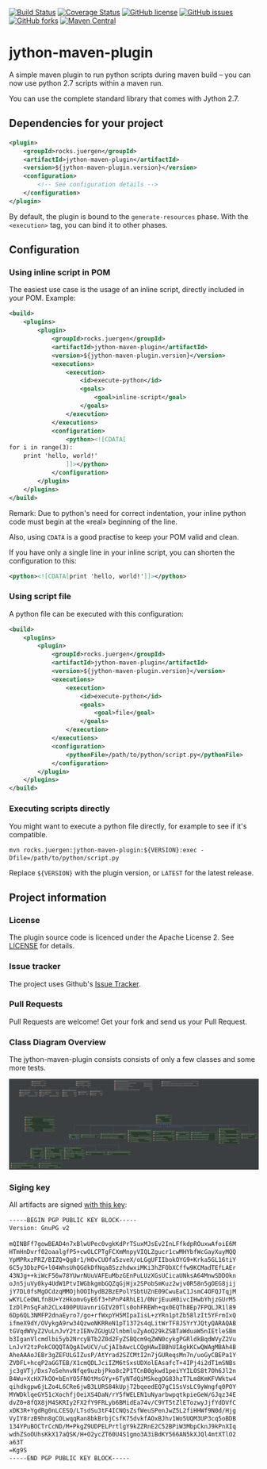 [![Build Status](https://travis-ci.org/juergen-rocks/jython-maven-plugin.svg?branch=V_1)](https://travis-ci.org/juergen-rocks/jython-maven-plugin)
[![Coverage Status](https://coveralls.io/repos/github/juergen-rocks/jython-maven-plugin/badge.svg?branch=V_1)](https://coveralls.io/github/juergen-rocks/jython-maven-plugin?branch=master)
[![GitHub license](https://img.shields.io/badge/license-Apache%202-blue.svg)](https://raw.githubusercontent.com/juergen-rocks/jython-maven-plugin/V_1/LICENSE)
[![GitHub issues](https://img.shields.io/github/issues/juergen-rocks/jython-maven-plugin.svg)](https://github.com/juergen-rocks/jython-maven-plugin/issues)
[![GitHub forks](https://img.shields.io/github/forks/juergen-rocks/jython-maven-plugin.svg)](https://github.com/juergen-rocks/jython-maven-plugin/network)
[![Maven Central](https://img.shields.io/maven-central/v/rocks.juergen/jython-maven-plugin.svg?maxAge=3600)](http://search.maven.org/#search%7Cga%7C1%7Cg%3A%22rocks.juergen%22%20AND%20a%3A%22jython-maven-plugin%22)

# jython-maven-plugin

A simple maven plugin to run python scripts during maven build – you can now use python 2.7 scripts within a maven run.

You can use the complete standard library that comes with Jython 2.7.

## Dependencies for your project

```xml
<plugin>
    <groupId>rocks.juergen</groupId>
    <artifactId>jython-maven-plugin</artifactId>
    <version>${jython-maven-plugin.version}</version>
    <configuration>
        <!-- See configuration details -->    
    </configuration>
</plugin>
```

By default, the plugin is bound to the `generate-resources` phase. With the `<execution>` tag, you can bind it to other phases.

## Configuration

### Using inline script in POM

The easiest use case is the usage of an inline script, directly included in your POM. Example:

```xml
<build>
    <plugins>
        <plugin>
            <groupId>rocks.juergen</groupId>
            <artifactId>jython-maven-plugin</artifactId>
            <version>${jython-maven-plugin.version}</version>
            <executions>
                <execution>
                    <id>execute-python</id>
                    <goals>
                        <goal>inline-script</goal>
                    </goals>
                </execution>
            </executions>
            <configuration>
                <python><![CDATA[
for i in range(3):
    print 'hello, world!'
                ]]></python>    
            </configuration>        
        </plugin>
    </plugins>
</build>
```

Remark: Due to python's need for correct indentation, your inline python code must begin at the «real» beginning of the line.

Also, using `CDATA` is a good practise to keep your POM valid and clean.

If you have only a single line in your inline script, you can shorten the configuration to this:

```xml
<python><![CDATA[print 'hello, world!']]></python>
```

### Using script file

A python file can be executed with this configuration:

```xml
<build>
    <plugins>
        <plugin>
            <groupId>rocks.juergen</groupId>
            <artifactId>jython-maven-plugin</artifactId>
            <version>${jython-maven-plugin.version}</version>
            <executions>
                <execution>
                    <id>execute-python</id>
                    <goals>
                        <goal>file</goal>
                    </goals>
                </execution>
            </executions>
            <configuration>
                <pythonFile>/path/to/python/script.py</pythonFile>    
            </configuration>        
        </plugin>
    </plugins>
</build>
```

### Executing scripts directly

You might want to execute a python file directly, for example to see if it's compatible.

```text
mvn rocks.juergen:jython-maven-plugin:${VERSION}:exec -Dfile=/path/to/python/script.py
```

Replace `${VERSION}` with the plugin version, or `LATEST` for the latest release.

## Project information

### License

The plugin source code is licenced under the Apache License 2. See [LICENSE](./LICENSE) for details.

### Issue tracker

The project uses Github's [Issue Tracker](https://github.com/juergen-rocks/jython-maven-plugin/issues).

### Pull Requests

Pull Requests are welcome! Get your fork and send us your Pull Request.

### Class Diagram Overview

The jython-maven-plugin consists consists of only a few classes and some more tests.

[![Class Diagram](./doc/class-diagram.png)](./doc/class-diagram.png)

### Siging key

All artifacts are signed [with this key](./doc/juergen.rocks-signing-key.asc):

```text
-----BEGIN PGP PUBLIC KEY BLOCK-----
Version: GnuPG v2

mQINBFf7gowBEAD4n7xBlwUPec0vgkKdPrTSuxMJsEv2InLFfkdpROuxwAfoiE6M
HTmHnDvrf02oaalgfP5+cwOLCPTgFCXmMnpyVIQLZgucr1cwMHYbfWcGayXuyMQQ
YpMPRxzPRZ/BIZQ+Qg8r1/HOvCUOfa5zveX/oLGgUFIIbokOYG9+Krka5GL16tiY
6C5y3DbzPG+l04WhsUhQGdkDfNqa8SzzhdwxiMKi3hZFObXCffw9KCMadTEfLAEr
43NJg++kiWcF56w78YUwrNUuVAFEuMbzGEnPuLUzXGsUCicaUNksA64MnwSDDOkn
oJn5juVy0ky4UdW1PtvIWGbkgmbGQZqGjHjx2SPobSmKuz2wjv0R58n5gOEG8jij
jY7DL0fsMgOCdzqMMOjhOOIhydB2BzEPolYSbtUZnE09CwuEaC1JsmC4OFQJTqjM
wKYLCeOWLfn8U+YzHkomvGyE6f3+hPnP4RhLE1/0NrjEuuH0ivcIHwbYhjzGUrM5
IzDlPnSqFah2CLx400PUUavnriGIV20Tls0ohFREWh+qx0EQTh8Ep7FPQLJR1l89
6Dp6QL3NMFP2dnaEyro7/go+rfWxpYH5MIpaIisL+zYRn1ptZb58lzIt5YFrmIxQ
ifmeX9dY/OVykgA9rw34QzwoNKRReN1pT1372s4qLitWrTF8JSYrYJQtyQARAQAB
tGVqdWVyZ2VuLnJvY2tzIENvZGUgU2lnbmluZyAoQ29kZSBTaWduaW5nIEtleSBm
b3IganVlcmdlbi5yb2NrcyBTb2Z0d2FyZSBQcm9qZWN0cykgPGRldkBqdWVyZ2Vu
LnJvY2tzPokCOQQTAQgAIwUCV/uCjAIbAwcLCQgHAwIBBhUIAgkKCwQWAgMBAh4B
AheAAAoJEBr3gZEFULGIZusP/AtYrad2SZCMtI2n7jGUReqsMn7n/uoGyCBEPa1Y
ZVDFL+hcqP2aGGTEB/X1cmQDLJciIZM6tSxsUDXolEAsafcT+4IPj4i2dT1mSNBs
jc3gVTj/Dxs7oSehnvNfqe9uzbjPko8c2P1TCnB0gkwd1peiYYILOS8t7Oh6Jl2n
B4Wu+XcHX7kOO+bEnYO5FNOtMsGYy+6TyNTdQiMSkegOG83hzT7Lm8KmKFVWktw4
qihdkgpw6jLZo4L6CRe6jwB3LURS84kUpj72bqeedEQ7gC1SsVsLC9yWngfq0POY
MYWDklqeGY51cXochfjOeiXS4DaN/rY5fWELEN1uNyarbwpqtkpieGeW/GJqz34E
dvZ0+8fQX8jM4SKRIy2FX2fY9FRLyb6BMidEa74v/C9YT5tZlETozwyJjfYdDVfC
xDK3R+YgdRg0nLCESQ/LTsdSu3tF4ICNQsZsfWeuSPenJwZ5L2fiHHWf9N0d/Hjg
VyIY8rzB9hn8gCOLwqqRan8bkBrbjCsfK75dvkfAOxBJhv1Wo5UQM3UP3cq5oBDB
134YPuBOCTrCcND/M+PkgZ9UDPELPrtlgY9kZZRnE2C52BPiW3MbpCknJ9kPnXIq
wdhZSoOUhsKkX17aQSK/H+O2ycZT60U4S1gmo3A3iBdKY566AN5kXJQl4mtXTlO2
a63T
=Kg9S
-----END PGP PUBLIC KEY BLOCK-----
```
